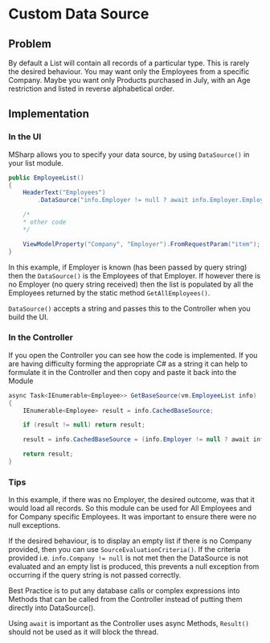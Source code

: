 # Custom Data Source

## Problem

By default a List will contain all records of a particular type. This is rarely the desired behaviour. You may want only the Employees from a specific Company. Maybe you want only Products purchased in July, with an Age restriction and listed in reverse alphabetical order. 

## Implementation

### In the UI

MSharp allows you to specify your data source, by using `DataSource()` in your list module.

```csharp
public EmployeeList()
{
    HeaderText("Employees")
        .DataSource("info.Employer != null ? await info.Employer.Employees.GetList() : await Employee.GetAllEmployees()");

    /*
    * other code
    */

    ViewModelProperty("Company", "Employer").FromRequestParam("item");
}

```

In this example, if Employer is known (has been passed by query string) then the `DataSource()` is the Employees of that Employer. If however there is no Employer (no query string received) then the list is populated by all the Employees returned by the static method `GetAllEmployees()`.

`DataSource()` accepts a string and passes this to the Controller when you build the UI.

### In the Controller

If you open the Controller you can see how the code is implemented.
If you are having difficulty forming the appropriate C# as a string it can help to formulate it in the Controller and then copy and paste it back into the Module

```csharp
async Task<IEnumerable<Employee>> GetBaseSource(vm.EmployeeList info)
{
    IEnumerable<Employee> result = info.CachedBaseSource;

    if (result != null) return result;

    result = info.CachedBaseSource = (info.Employer != null ? await info.Employer.Employees.GetList() : await Employee.GetAllEmployees()).ToList();

    return result;
}
```

### Tips

In this example, if there was no Employer, the desired outcome, was that it would load all records. So this module can be used for All Employees and for Company specific Employees. It was important to ensure there were no null exceptions.

If the desired behaviour, is to display an empty list if there is no Company provided, then you can use `SourceEvaluationCriteria()`. If the criteria provided i.e. `info.Company != null` is not met then the DataSource is not evaluated and an empty list is produced, this prevents a null exception from occurring if the query string is not passed correctly.

Best Practice is to put any database calls or complex expressions into Methods that can be called from the Controller instead of putting them directly into DataSource().

Using `await` is important as the Controller uses async Methods, `Result()` should not be used as it will block the thread.
